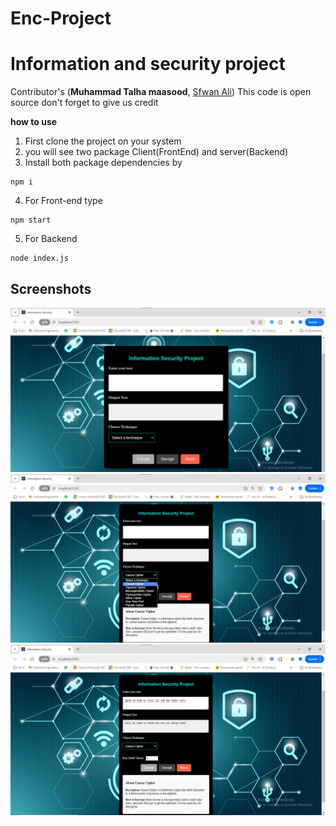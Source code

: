 # Enc-Project
# Information and security project
Contributor's (**Muhammad Talha maasood**, [Sfwan Ali](https://github.com/Sfwanali13408))
This code is open source don't forget to give us credit

**how to use**
1. First clone the project on your system 
2. you will see two package Client(FrontEnd) and server(Backend)
3. Install both package dependencies by
 ```console 
 npm i
 ```
4. For Front-end type 
```console 
npm start
```  
5. For Backend 
```console 
node index.js
```
## Screenshots
![Project Screenshot 1](client/001.png)
![Project Screenshot 2](client/002.png)
![Project Screenshot 3](client/003.png)


